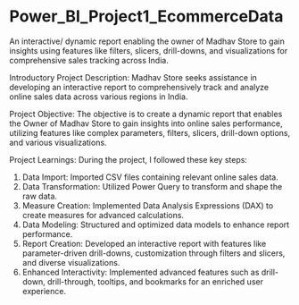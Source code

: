 # Power_BI_Project1_EcommerceData
An interactive/ dynamic report enabling the owner of Madhav Store to gain insights using features like filters, slicers, drill-downs, and visualizations for comprehensive sales tracking across India.

Introductory Project Description:
Madhav Store seeks assistance in developing an interactive report to comprehensively track and analyze online sales data across various regions in India.

Project Objective:
The objective is to create a dynamic report that enables the Owner of Madhav Store to gain insights into online sales performance, utilizing features like complex parameters, filters, slicers, drill-down options, and various visualizations.

Project Learnings:
During the project, I followed these key steps:
1. Data Import: Imported CSV files containing relevant online sales data.
2. Data Transformation: Utilized Power Query to transform and shape the raw data.
3. Measure Creation: Implemented Data Analysis Expressions (DAX) to create measures for advanced calculations.
4. Data Modeling: Structured and optimized data models to enhance report performance.
5. Report Creation: Developed an interactive report with features like parameter-driven drill-downs, customization through filters and slicers, and diverse visualizations.
6. Enhanced Interactivity: Implemented advanced features such as drill-down, drill-through, tooltips, and bookmarks for an enriched user experience.
